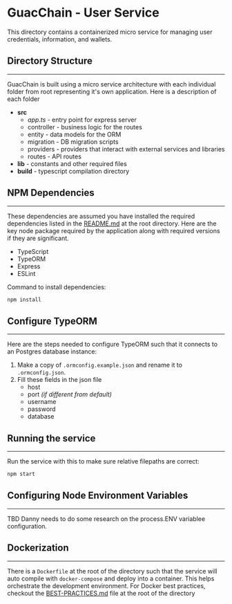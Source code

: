# GuacChain - User Service

This directory contains a containerized micro service for managing user credentials, information, and wallets.

## Directory Structure
___

GuacChain is built using a micro service architecture with each individual folder from root representing it's own application. Here is a description of each folder

* **src**
    * _app.ts_ - entry point for express server
    * controller - business logic for the routes
    * entity - data models for the ORM
    * migration - DB migration scripts
    * providers - providers that interact with external services and libraries
    * routes - API routes
* **lib** - constants and other required files
* **build** - typescript compilation directory

## NPM Dependencies
___

These dependencies are assumed you have installed the required dependencies listed in the [README.md](../README.md) at the root directory. Here are the key node package required by the application along with required versions if they are significant.

* TypeScript
* TypeORM
* Express
* ESLint

Command to install dependencies:

```bash
npm install
```

## Configure TypeORM
___

Here are the steps needed to configure TypeORM such that it connects to an Postgres database instance:

1. Make a copy of `.ormconfig.example.json` and rename it to `.ormconfig.json`.
2. Fill these fields in the json file
    * host
    * port _(if different from default)_
    * username
    * password
    * database

## Running the service
___

Run the service with this to make sure relative filepaths are correct:

```bash
npm start
```

## Configuring Node Environment Variables
___

TBD Danny needs to do some research on the process.ENV variablee configuration. 

## Dockerization
___

There is a `Dockerfile` at the root of the directory such that the service will auto compile with `docker-compose` and deploy into a container. This helps orchestrate the development environment. For Docker best practices, checkout the [BEST-PRACTICES.md](../BEST-PRACTICES.md) file at the root of the directory